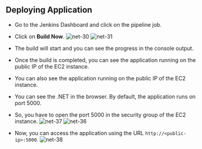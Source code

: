 ## Deploying Application

- Go to the Jenkins Dashboard and click on the pipeline job.
- Click on **Build Now**.
![net-30](https://github.com/mathesh-me/ci-cd-dotnet-app-deployment/assets/144098846/ff4f7eee-8215-4e00-ae7a-6c05e7dc99ec)
![net-31](https://github.com/mathesh-me/ci-cd-dotnet-app-deployment/assets/144098846/584cc1d0-e34-473b-a5d7-f42c08118727)

- The build will start and you can see the progress in the console output.
- Once the build is completed, you can see the application running on the public IP of the EC2 instance.
- You can also see the application running on the public IP of the EC2 instance.
- You can see the .NET in the browser. By default, the application runs on port 5000.
- So, you have to open the port 5000 in the security group of the EC2 instance.
![net-37](https://github.com/mathesh-me/ci-cd-dotnet-app-deployment/assets/144098846/8519775f-fd52-4537-8bb6-468d9df2c8e0)
![net-36](https://github.com/mathesh-me/ci-cd-dotnet-app-deployment/assets/144098846/261706bc-5d93-4824-9194-db68672da4be)

- Now, you can access the application using the URL `http://<public-ip>:5000`.
![net-38](https://github.com/mathesh-me/ci-cd-dotnet-app-deployment/assets/144098846/f9d36c37-229b-44bd-83d6-5581eebca057)
